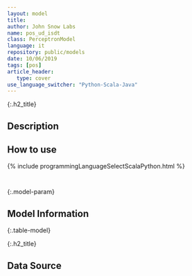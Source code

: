 ```yaml
---
layout: model
title: 
author: John Snow Labs
name: pos_ud_isdt
class: PerceptronModel
language: it
repository: public/models
date: 10/06/2019
tags: [pos]
article_header:
   type: cover
use_language_switcher: "Python-Scala-Java"
---
```


{:.h2_title}
## Description 






## How to use 
<div class="tabs-box" markdown="1">

{% include programmingLanguageSelectScalaPython.html %}

```python

```

```scala

```
</div>



{:.model-param}
## Model Information
{:.table-model}





{:.h2_title}
## Data Source


